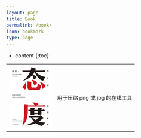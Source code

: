 ```yaml
---
layout: page
title: Book
permalink: /book/
icon: bookmark
type: page
---
```


* content
{:toc}
<table width="100%" border= 0.1 >
        <tr>           
           <td align="center" width="115px"><img src="https://raw.githubusercontent.com/HG1227/image/master/img_tuchuang/20200108183920.jpg" width="115px" height="172px"/></td>
           <td align="left" > 用于压缩 png 或 jpg 的在线工具 </td>
        </tr>
</table>









